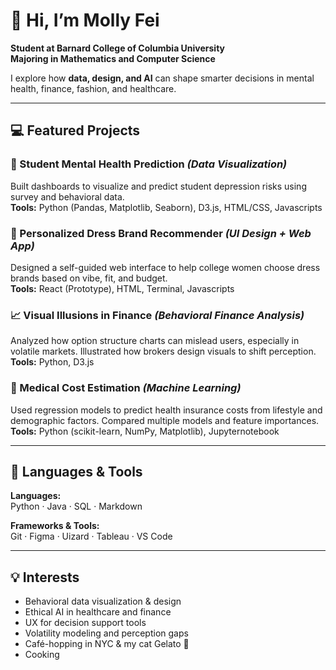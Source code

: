 # 👋 Hi, I’m Molly Fei

**Student at Barnard College of Columbia University**  
**Majoring in Mathematics and Computer Science**

I explore how **data, design, and AI** can shape smarter decisions in mental health, finance, fashion, and healthcare.

---

## 💻 Featured Projects

### 🧠 Student Mental Health Prediction *(Data Visualization)*
Built dashboards to visualize and predict student depression risks using survey and behavioral data.  
**Tools:** Python (Pandas, Matplotlib, Seaborn), D3.js, HTML/CSS, Javascripts

### 👗 Personalized Dress Brand Recommender *(UI Design + Web App)*
Designed a self-guided web interface to help college women choose dress brands based on vibe, fit, and budget.  
**Tools:** React (Prototype), HTML, Terminal, Javascripts

### 📈 Visual Illusions in Finance *(Behavioral Finance Analysis)*
Analyzed how option structure charts can mislead users, especially in volatile markets. Illustrated how brokers design visuals to shift perception.  
**Tools:** Python, D3.js

### 🏥 Medical Cost Estimation *(Machine Learning)*
Used regression models to predict health insurance costs from lifestyle and demographic factors. Compared multiple models and feature importances.  
**Tools:** Python (scikit-learn, NumPy, Matplotlib), Jupyternotebook

---

## 🧰 Languages & Tools

**Languages:**  
Python · Java · SQL · Markdown

**Frameworks & Tools:**  
Git · Figma · Uizard · Tableau · VS Code

---

## 💡 Interests

- Behavioral data visualization & design  
- Ethical AI in healthcare and finance  
- UX for decision support tools  
- Volatility modeling and perception gaps  
- Café-hopping in NYC & my cat Gelato 🐾
- Cooking
